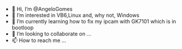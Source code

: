 - 👋 Hi, I’m @AngeloGomes
- 👀 I’m interested in VB6,Linux and, why not, Windows  
- 🌱 I’m currently learning how to fix my ipcam with GK7101 which is in bootloop
- 💞️ I’m looking to collaborate on ...
- 📫 How to reach me ...

<!---
AngeloGomes/AngeloGomes is a ✨ special ✨ repository because its `README.md` (this file) appears on your GitHub profile.
You can click the Preview link to take a look at your changes.
--->
